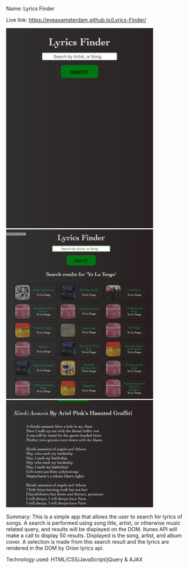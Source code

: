 Name: Lyrics Finder

Live link: https://eyeaxamsterdam.github.io/Lyrics-Finder/

<img src="Images/lyricfinder1.png" width="400">
<img src="Images/lyricfinder2.png" width="400">
<img src="Images/lyricfinder3.png" width="400">


Summary: This is a simple app that allows the user to search for lyrics of songs. A search is performed using song title, artist, or otherwise music related query, and results will be displayed on the DOM. Itunes API will make a call to display 50  results. Displayed is the song, artist, and album cover. A selection is made from this search result and the lyrics are rendered in the DOM by Orion lyrics api.

Technology used: HTML/CSS/JavaScript/jQuery & AJAX